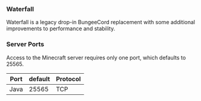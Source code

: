 ### Waterfall
Waterfall is a legacy drop-in BungeeCord replacement with some additional improvements to performance and stability.

### Server Ports

Access to the Minecraft server requires only one port, which defaults to 25565.

| Port     | default | Protocol |
|----------|---------|----------|
| Java     | 25565   |  TCP     |
